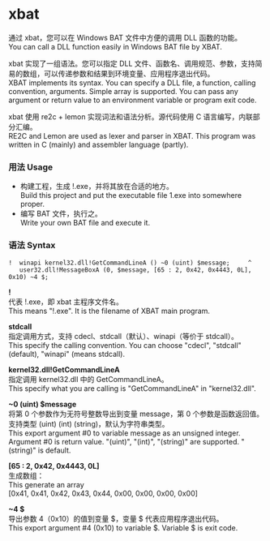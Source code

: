 # xbat
通过 xbat，您可以在 Windows BAT 文件中方便的调用 DLL 函数的功能。<br />
You can call a DLL function easily in Windows BAT file by XBAT.

xbat 实现了一组语法。您可以指定 DLL 文件、函数名、调用规范、参数，支持简易的数组，可以传递参数和结果到环境变量、应用程序退出代码。<br />
XBAT implements its syntax. You can specify a DLL file, a function, calling convention, arguments. Simple array is supported. You can pass any argument or return value to an environment variable or program exit code.

xbat 使用 re2c + lemon 实现词法和语法分析。源代码使用 C 语言编写，内联部分汇编。<br />
RE2C and Lemon are used as lexer and parser in XBAT. This program was written in C (mainly) and assembler language (partly).


### 用法 Usage
*   构建工程，生成 !.exe，并将其放在合适的地方。<br />
Build this project and put the executable file 1.exe into somewhere proper.
*   编写 BAT 文件，执行之。<br />
Write your own BAT file and execute it.


### 语法 Syntax
    !  winapi kernel32.dll!GetCommandLineA () ~0 (uint) $message;     ^
       user32.dll!MessageBoxA (0, $message, [65 : 2, 0x42, 0x4443, 0L], 0x10) ~4 $;

**!**<br />
代表 !.exe，即 xbat 主程序文件名。<br />
This means "!.exe". It is the filename of XBAT main program.

**stdcall**<br />
指定调用方式，支持 cdecl、stdcall（默认）、winapi（等价于 stdcall）。<br />
This specify the calling convention. You can choose "cdecl", "stdcall" (default), "winapi" (means stdcall).

**kernel32.dll!GetCommandLineA**<br />
指定调用 kernel32.dll 中的 GetCommandLineA。<br />
This specify what you are calling is "GetCommandLineA" in "kernel32.dll".

**~0 (uint) $message**<br />
将第 0 个参数作为无符号整数导出到变量 message，第 0 个参数是函数返回值。支持类型 (uint) (int) (string)，默认为字符串类型。<br />
This export argument #0 to variable message as an unsigned integer. Argument #0 is return value. "(uint)", "(int)", "(string)" are supported. "(string)" is default.

**[65 : 2, 0x42, 0x4443, 0L]**<br />
生成数组：<br />
This generate an array<br />
[0x41, 0x41, 0x42, 0x43, 0x44, 0x00, 0x00, 0x00, 0x00]

**~4 $**<br />
导出参数 4（0x10）的值到变量 $，变量 $ 代表应用程序退出代码。<br />
This export argument #4 (0x10) to variable $. Variable $ is exit code.
